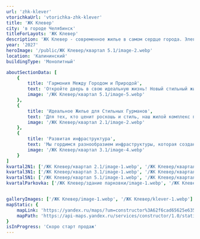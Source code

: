 ```yaml
---
url: 'zhk-klever'
vtorichkaUrl: 'vtorichka-zhk-klever'
title: 'ЖК Клевер'
city: 'в городе Челябинск'
titleForLayots: 'ЖК Клевер'
description: 'ЖК Клевер - современное жилье в самом сердце города. Элегантный дизайн, удобное расположение, разнообразная инфраструктура и природные зоны делают его идеальным выбором для комфортной и стильной жизни.'
year: '2027'
heroImage: '/public/ЖК Клевер/квартал 5.1/image-2.webp'
location: 'Калининский'
buildingType: 'Монолитный'

aboutSectionData: [
    {
        title: 'Гармония Между Городом и Природой',
        text: 'Откройте дверь в свою идеальную жизнь! Новый стильный жилой комплекс — ваш личный рай! Комфорт, уют, и безграничные возможности ждут вас здесь! Наши улицы — путь к счастью, наши дворы — оазис умиротворения! Инфраструктура, которая удовлетворит все ваши потребности! Выберите комфортное место проживания, выберите наш жилой комплекс!»',
        image: '/ЖК Клевер/квартал 5.1/image-5.webp'
    },
    {
        title: 'Идеальное Жилье для Стильных Гурманов',
        text: 'Для тех, кто ценит роскошь и стиль, наш жилой комплекс предлагает идеальное жилье. Особенности включают современную архитектуру с уникальным и и и элегантным дизайном, который добавляет шарма и индивидуальности вашему пространству.',
        image: '/ЖК Клевер/квартал 2.1/image-2.webp'
    },
    {
        title: 'Развитая инфраструктура',
        text: 'Мы гордимся разнообразием инфраструктуры, которая создана и продолжает развиваться вокруг нашего комплекса. Рестораны, кафе, фитнес-центры и парки - здесь есть все, чтобы удовлетворить ваши потребности и желания.',
        image: '/ЖК Клевер/квартал 3.1/image-4.webp'
    }
]
kvartal2N1: ['/ЖК Клевер/квартал 2.1/image-1.webp', '/ЖК Клевер/квартал 2.1/image-2.webp', '/ЖК Клевер/квартал 2.1/image-3.webp', '/ЖК Клевер/квартал 2.1/image-4.webp', '/ЖК Клевер/квартал 2.1/image-5.webp']
kvartal3N1: ['/ЖК Клевер/квартал 3.1/image-1.webp', '/ЖК Клевер/квартал 3.1/image-2.webp', '/ЖК Клевер/квартал 3.1/image-3.webp', '/ЖК Клевер/квартал 3.1/image-4.webp', '/ЖК Клевер/квартал 3.1/image-5.webp',]
kvartal5N1: ['/ЖК Клевер/квартал 5.1/image-1.webp', '/ЖК Клевер/квартал 5.1/image-2.webp', '/ЖК Клевер/квартал 5.1/image-3.webp', '/ЖК Клевер/квартал 5.1/image-4.webp', '/ЖК Клевер/квартал 5.1/image-5.webp']
kvartalParkovka: ['/ЖК Клевер/здание парковки/image-1.webp', '/ЖК Клевер/здание парковки/image-2.webp', '/ЖК Клевер/здание парковки/image-3.webp', '/ЖК Клевер/здание парковки/image-4.webp', '/ЖК Клевер/здание парковки/image-5.webp']


galleryImages: ['/ЖК Клевер/image-1.webp', '/ЖК Клевер/klever-1.webp']
mapStatic: {
    mapLink: 'https://yandex.ru/maps/?um=constructor%3A62f6cad65625e6353ab9bf77cf0eb2922b2f7a5bd5caea85056d84f17775987c&amp;source=constructorStatic',
    mapPath: 'https://api-maps.yandex.ru/services/constructor/1.0/static/?um=constructor%3A62f6cad65625e6353ab9bf77cf0eb2922b2f7a5bd5caea85056d84f17775987c&amp;width=600&amp;height=450&amp;lang=ru_RU',
}
isInProgress: 'Скоро старт продаж'
---
```

